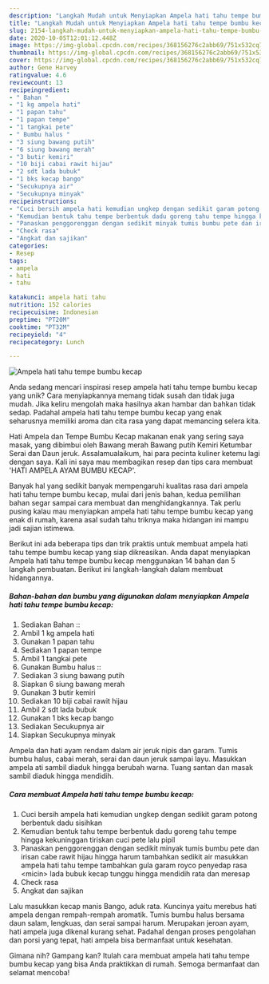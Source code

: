 ```yaml
---
description: "Langkah Mudah untuk Menyiapkan Ampela hati tahu tempe bumbu kecap, Enak Banget"
title: "Langkah Mudah untuk Menyiapkan Ampela hati tahu tempe bumbu kecap, Enak Banget"
slug: 2154-langkah-mudah-untuk-menyiapkan-ampela-hati-tahu-tempe-bumbu-kecap-enak-banget
date: 2020-10-05T12:01:12.448Z
image: https://img-global.cpcdn.com/recipes/368156276c2abb69/751x532cq70/ampela-hati-tahu-tempe-bumbu-kecap-foto-resep-utama.jpg
thumbnail: https://img-global.cpcdn.com/recipes/368156276c2abb69/751x532cq70/ampela-hati-tahu-tempe-bumbu-kecap-foto-resep-utama.jpg
cover: https://img-global.cpcdn.com/recipes/368156276c2abb69/751x532cq70/ampela-hati-tahu-tempe-bumbu-kecap-foto-resep-utama.jpg
author: Gene Harvey
ratingvalue: 4.6
reviewcount: 13
recipeingredient:
- " Bahan "
- "1 kg ampela hati"
- "1 papan tahu"
- "1 papan tempe"
- "1 tangkai pete"
- " Bumbu halus "
- "3 siung bawang putih"
- "6 siung bawang merah"
- "3 butir kemiri"
- "10 biji cabai rawit hijau"
- "2 sdt lada bubuk"
- "1 bks kecap bango"
- "Secukupnya air"
- "Secukupnya minyak"
recipeinstructions:
- "Cuci bersih ampela hati kemudian ungkep dengan sedikit garam potong berbentuk dadu sisihkan"
- "Kemudian bentuk tahu tempe berbentuk dadu goreng tahu tempe hingga kekuninggan tiriskan cuci pete lalu pipil"
- "Panaskan penggorenggan dengan sedikit minyak tumis bumbu pete dan irisan cabe rawit hijau hingga harum tambahkan sedikit air masukkan ampela hati tahu tempe tambahkan gula garam royco penyedap rasa &lt;micin&gt; lada bubuk kecap tunggu hingga mendidih rata dan meresap"
- "Check rasa"
- "Angkat dan sajikan"
categories:
- Resep
tags:
- ampela
- hati
- tahu

katakunci: ampela hati tahu 
nutrition: 152 calories
recipecuisine: Indonesian
preptime: "PT20M"
cooktime: "PT32M"
recipeyield: "4"
recipecategory: Lunch

---
```



![Ampela hati tahu tempe bumbu kecap](https://img-global.cpcdn.com/recipes/368156276c2abb69/751x532cq70/ampela-hati-tahu-tempe-bumbu-kecap-foto-resep-utama.jpg)

Anda sedang mencari inspirasi resep ampela hati tahu tempe bumbu kecap yang unik? Cara menyiapkannya memang tidak susah dan tidak juga mudah. Jika keliru mengolah maka hasilnya akan hambar dan bahkan tidak sedap. Padahal ampela hati tahu tempe bumbu kecap yang enak seharusnya memiliki aroma dan cita rasa yang dapat memancing selera kita.

Hati Ampela dan Tempe Bumbu Kecap makanan enak yang sering saya masak, yang dibimbui oleh Bawang merah Bawang putih Kemiri Ketumbar Serai dan Daun jeruk. Assalamualaikum, hai para pecinta kuliner ketemu lagi dengan saya. Kali ini saya mau membagikan resep dan tips cara membuat &#39;HATI AMPELA AYAM BUMBU KECAP&#39;.

Banyak hal yang sedikit banyak mempengaruhi kualitas rasa dari ampela hati tahu tempe bumbu kecap, mulai dari jenis bahan, kedua pemilihan bahan segar sampai cara membuat dan menghidangkannya. Tak perlu pusing kalau mau menyiapkan ampela hati tahu tempe bumbu kecap yang enak di rumah, karena asal sudah tahu triknya maka hidangan ini mampu jadi sajian istimewa.


Berikut ini ada beberapa tips dan trik praktis untuk membuat ampela hati tahu tempe bumbu kecap yang siap dikreasikan. Anda dapat menyiapkan Ampela hati tahu tempe bumbu kecap menggunakan 14 bahan dan 5 langkah pembuatan. Berikut ini langkah-langkah dalam membuat hidangannya.

<!--inarticleads1-->

##### Bahan-bahan dan bumbu yang digunakan dalam menyiapkan Ampela hati tahu tempe bumbu kecap:

1. Sediakan  Bahan ::
1. Ambil 1 kg ampela hati
1. Gunakan 1 papan tahu
1. Sediakan 1 papan tempe
1. Ambil 1 tangkai pete
1. Gunakan  Bumbu halus ::
1. Sediakan 3 siung bawang putih
1. Siapkan 6 siung bawang merah
1. Gunakan 3 butir kemiri
1. Sediakan 10 biji cabai rawit hijau
1. Ambil 2 sdt lada bubuk
1. Gunakan 1 bks kecap bango
1. Sediakan Secukupnya air
1. Siapkan Secukupnya minyak


Ampela dan hati ayam rendam dalam air jeruk nipis dan garam. Tumis bumbu halus, cabai merah, serai dan daun jeruk sampai layu. Masukkan ampela ati sambil diaduk hingga berubah warna. Tuang santan dan masak sambil diaduk hingga mendidih. 

<!--inarticleads2-->

##### Cara membuat Ampela hati tahu tempe bumbu kecap:

1. Cuci bersih ampela hati kemudian ungkep dengan sedikit garam potong berbentuk dadu sisihkan
1. Kemudian bentuk tahu tempe berbentuk dadu goreng tahu tempe hingga kekuninggan tiriskan cuci pete lalu pipil
1. Panaskan penggorenggan dengan sedikit minyak tumis bumbu pete dan irisan cabe rawit hijau hingga harum tambahkan sedikit air masukkan ampela hati tahu tempe tambahkan gula garam royco penyedap rasa &lt;micin&gt; lada bubuk kecap tunggu hingga mendidih rata dan meresap
1. Check rasa
1. Angkat dan sajikan


Lalu masukkan kecap manis Bango, aduk rata. Kuncinya yaitu merebus hati ampela dengan rempah-rempah aromatik. Tumis bumbu halus bersama daun salam, lengkuas, dan serai sampai harum. Merupakan jeroan ayam, hati ampela juga dikenal kurang sehat. Padahal dengan proses pengolahan dan porsi yang tepat, hati ampela bisa bermanfaat untuk kesehatan. 

Gimana nih? Gampang kan? Itulah cara membuat ampela hati tahu tempe bumbu kecap yang bisa Anda praktikkan di rumah. Semoga bermanfaat dan selamat mencoba!
